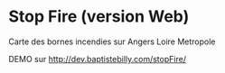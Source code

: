 # Stop Fire (version Web)
Carte des bornes incendies sur Angers Loire Metropole

DEMO sur <a href="http://dev.baptistebilly.com/stopFire/">http://dev.baptistebilly.com/stopFire/</a>
